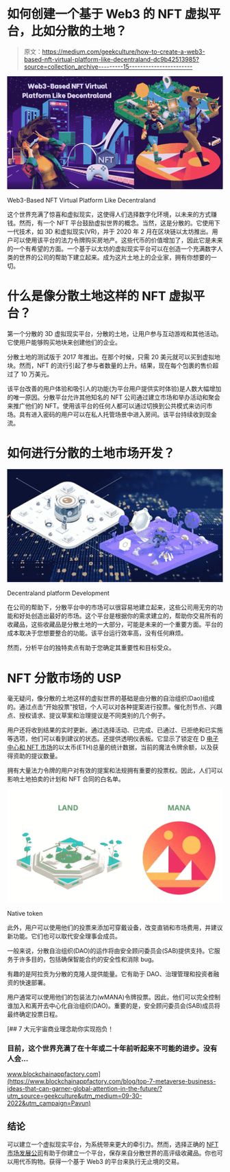# 如何创建一个基于 Web3 的 NFT 虚拟平台，比如分散的土地？

> 原文：<https://medium.com/geekculture/how-to-create-a-web3-based-nft-virtual-platform-like-decentraland-dc9b42513985?source=collection_archive---------15----------------------->

![](img/c9718fb18ece692ec43be27b39b3328c.png)

Web3-Based NFT Virtual Platform Like Decentraland

这个世界充满了惊喜和虚拟现实，这使得人们选择数字化环境，以未来的方式赚钱。然而，有一个 NFT 平台鼓励虚拟世界的概念。当然，这是分散的。它使用下一代技术，如 3D 和虚拟现实(VR)，并于 2020 年 2 月在区块链以太坊推出。用户可以使用该平台的法力令牌购买房地产。这些代币的价值增加了，因此它是未来的一个有希望的方面。一个基于以太坊的虚拟现实平台可以在创造一个充满数字人类的世界的公司的帮助下建立起来。成为这片土地上的企业家，拥有你想要的一切。

# **什么是像分散土地这样的 NFT 虚拟平台？**

第一个分散的 3D 虚拟现实平台，分散的土地，让用户参与互动游戏和其他活动。它使用户能够购买地块来创建他们的企业。

分散土地的测试版于 2017 年推出。在那个时候，只需 20 美元就可以买到虚拟地块。然而，NFT 的流行引起了参与者数量的上升。结果，现在每个包裹的售价超过了 10 万美元。

该平台改善的用户体验和吸引人的功能(为平台用户提供实时体验)是人数大幅增加的唯一原因。分散平台允许其他知名的 NFT 公司通过建立市场和举办活动和聚会来推广他们的 NFT。使用该平台的任何人都可以通过切换到公共模式来访问市场。具有进入密码的用户可以在私人托管场景中进入房间。该平台持续收到现金流。

# **如何进行分散的土地市场开发？**

![](img/53af9bc0e80b8d2453ecfbd161e438d1.png)

Decentraland platform Development

在公司的帮助下，分散平台中的市场可以很容易地建立起来，这些公司用无穷的功能和好处创造出最好的市场。这个平台是根据你的需求建立的，帮助你交易所有的收藏品，这些收藏品是分散土地的一大部分，可能是未来的一个重要方面。平台的成本取决于您想要整合的功能。该平台运行效率高，没有任何麻烦。

然而，分析平台的独特卖点有助于您确定其重要性和目标受众。

# **NFT 分散市场的 USP**

毫无疑问，像分散的土地这样的虚拟世界的基础是由分散的自治组织(Dao)组成的。通过点击“开始投票”按钮，个人可以对各种提案进行投票。催化剂节点、兴趣点、授权请求、提议草案和治理提议是不同类别的几个例子。

用户还将收到结果的实时更新。通过选择活动、已完成、已通过、已拒绝和已实施等选项，他们可以看到建议的状态。还提供透明仪表板。它显示了锁定在 D [电子中心和 NFT 市场](https://bit.ly/3CjBzH8)的以太币(ETH)总量的统计数据，当前的魔法令牌余额，以及获得资助的提议数量。

拥有大量法力令牌的用户对有效的提案和法规拥有重要的投票权。因此，人们可以影响土地拍卖的计划和 NFT 合同的白名单。

![](img/d736884e52b28ad66f59935678be29b4.png)

Native token

此外，用户可以使用他们的投票来添加可穿戴设备，改变直销和市场费用，并建议新功能。它们也可以取代安全理事会成员。

一般来说，分散自治组织(DAO)的运作将由安全顾问委员会(SAB)提供支持。它服务于许多目的，包括确保智能合约的安全性和消除 bug。

有趣的是阿拉贡为分散的克隆人提供能量。它有助于 DAO、治理管理和投资者融资的快速部署。

用户通常可以使用他们的包装法力(wMANA)令牌投票。因此，他们可以完全控制谁加入和离开去中心化自治组织(DAO)。重要的是，安全顾问委员会(SAB)成员将最终确定投票日程。

[](https://www.blockchainappfactory.com/blog/top-7-metaverse-business-ideas-that-can-garner-global-attention-in-the-future/?utm_source=geekculture&utm_medium=09-30-2022&utm_campaign=Pavun) [## 7 大元宇宙商业理念助你实现抱负！

### 目前，这个世界充满了在十年或二十年前听起来不可能的进步。没有人会…

www.blockchainappfactory.com](https://www.blockchainappfactory.com/blog/top-7-metaverse-business-ideas-that-can-garner-global-attention-in-the-future/?utm_source=geekculture&utm_medium=09-30-2022&utm_campaign=Pavun) 

## **结论**

可以建立一个虚拟现实平台，为系统带来更大的牵引力。然而，选择正确的 [NFT 市场发展公司](https://bit.ly/3CjBzH8)有助于你建立一个平台，保存来自分散世界的高评级收藏品。你也可以用代币购物。获得一个基于 Web3 的平台来执行无止境的交易。